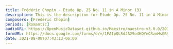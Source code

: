 ```yaml
---
title: Frédéric Chopin - Etude Op. 25 No. 11 in A Minor (3)
description: This is the description for Etude Op. 25 No. 11 in A Minor by Frédéric Chopin
composers: [Frédéric Chopin]
periods: [Romantic]
audioURL: https://OpenMusicDataset.github.io/Maestro/maestro-v3.0.0/2011/MIDI-Unprocessed_13_R1_2011_MID--AUDIO_R1-D5_03_Track03_wav.midi
formURL: https://docs.google.com/forms/d/e/1FAIpQLSdJA29o4HQYeCRzmHsGR9-maGjzbQnzMJIrMIdg0jbhHCiNEQ/viewform
date: 2021-08-08T07:43:13-06:00
---
```

